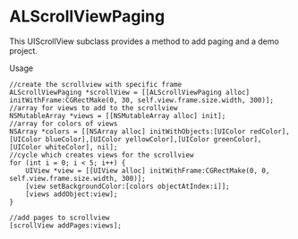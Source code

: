 ALScrollViewPaging
==================

This UIScrollView subclass provides a method to add paging and a demo project.

Usage

    //create the scrollview with specific frame
    ALScrollViewPaging *scrollView = [[ALScrollViewPaging alloc] initWithFrame:CGRectMake(0, 30, self.view.frame.size.width, 300)];
    //array for views to add to the scrollview
    NSMutableArray *views = [[NSMutableArray alloc] init];
    //array for colors of views
    NSArray *colors = [[NSArray alloc] initWithObjects:[UIColor redColor],[UIColor blueColor],[UIColor yellowColor],[UIColor greenColor],[UIColor whiteColor], nil];
    //cycle which creates views for the scrollview
    for (int i = 0; i < 5; i++) {
        UIView *view = [[UIView alloc] initWithFrame:CGRectMake(0, 0, self.view.frame.size.width, 300)];
        [view setBackgroundColor:[colors objectAtIndex:i]];
        [views addObject:view];
    }
    
    //add pages to scrollview
    [scrollView addPages:views];
